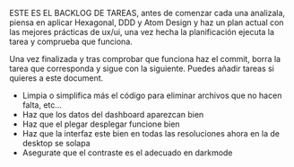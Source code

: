 ESTE ES EL BACKLOG DE TAREAS, antes de comenzar cada una analizala, piensa en aplicar Hexagonal, DDD y Atom Design y haz un plan actual con las mejores prácticas de ux/ui, una vez hecha la planificación ejecuta la tarea y comprueba que funciona.

Una vez finalizada y tras comprobar que funciona haz el commit, borra la tarea que corresponda y sigue con la siguiente. Puedes añadir tareas si quieres a este document.

- Limpia o simplifica más el código para eliminar archivos que no hacen falta, etc...
- Haz que los datos del dashboard aparezcan bien
- Haz que el plegar desplegar funcione bien
- Haz que la interfaz este bien en todas las resoluciones ahora en la de desktop se solapa
- Asegurate que el contraste es el adecuado en darkmode
